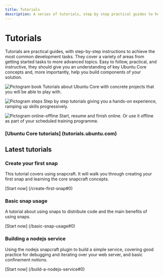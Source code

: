```yaml
---
title: Tutorials
description: A series of tutorials, step by step practical guides to help you achieve a variety of tasks from writing your first snap to building a node.js service.
---
```


# Tutorials

Tutorials are practical guides, with step-by-step instructions to achieve the most common development tasks. They cover a variety of areas from getting started tasks to more advanced topics. Easy to follow, practical, and instructive, they should give you an understanding of key Ubuntu Core concepts and, more importantly, help you build components of your solution.

![Pictogram book](https://assets.ubuntu.com/v1/e4f88585-pictogram_book02.svg) Tutorials about Ubuntu Core with concrete projects that you will be able to play with.

![Pictogram steps](https://assets.ubuntu.com/v1/a315be15-pictogram_steps.svg) Step by step tutorials giving you a hands-on experience, ramping up skills progressively.

![Pictogram online-offline](https://assets.ubuntu.com/v1/307b01e7-pictogram_online-offline.svg) Start, resume and finish online. Or use it offline as part of your scheduled training programme.

### [Ubuntu Core tutorials] (tutorials.ubuntu.com)

## Latest tutorials

### Create your first snap

This tutorial covers using snapcraft. It will walk you through creating your first snap and learning the core snapcraft concepts.

[Start now] (/create-first-snap#0)

### Basic snap usage

A tutorial about using snaps to distribute code and the main benefits of using snaps.

[Start now] (/basic-snap-usage#0)

### Building a nodejs service 

Using the nodejs snapcraft plugin to build a simple service, covering good practice for debugging and iterating over your web server, and basic confinement notions.

[Start now] (/build-a-nodejs-service#0)
